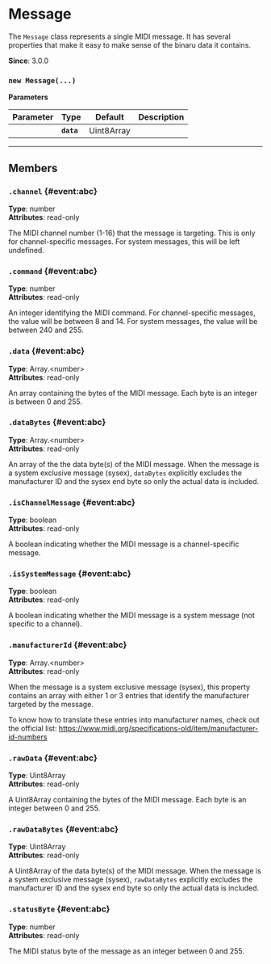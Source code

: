# Message

The `Message` class represents a single MIDI message. It has several properties that make it
easy to make sense of the binaru data it contains.

**Since**: 3.0.0





### `new Message(...)`


  **Parameters**

  | Parameter    | Type      | Default      | Description  |
  | ------------ | ------------ | ------------ | ------------ |
    |**`data`** |Uint8Array||The raw data of the MIDI message as a Uint8Array of integers between 0 and 255.|






***

## Members

### `.channel` {#event&colon;abc}

**Type**: number<br />
**Attributes**: read-only<br />


The MIDI channel number (1-16) that the message is targeting. This is only for
channel-specific messages. For system messages, this will be left undefined.


### `.command` {#event&colon;abc}

**Type**: number<br />
**Attributes**: read-only<br />


An integer identifying the MIDI command. For channel-specific messages, the value will be
between 8 and 14. For system messages, the value will be between 240 and 255.


### `.data` {#event&colon;abc}

**Type**: Array.&lt;number&gt;<br />
**Attributes**: read-only<br />


An array containing the bytes of the MIDI message. Each byte is an integer is between 0 and
255.


### `.dataBytes` {#event&colon;abc}

**Type**: Array.&lt;number&gt;<br />
**Attributes**: read-only<br />


An array of the the data byte(s) of the MIDI message. When the message is a system exclusive
message (sysex), `dataBytes` explicitly excludes the manufacturer ID and the sysex end
byte so only the actual data is included.


### `.isChannelMessage` {#event&colon;abc}

**Type**: boolean<br />
**Attributes**: read-only<br />


A boolean indicating whether the MIDI message is a channel-specific message.


### `.isSystemMessage` {#event&colon;abc}

**Type**: boolean<br />
**Attributes**: read-only<br />


A boolean indicating whether the MIDI message is a system message (not specific to a
channel).


### `.manufacturerId` {#event&colon;abc}

**Type**: Array.&lt;number&gt;<br />
**Attributes**: read-only<br />


When the message is a system exclusive message (sysex), this property contains an array with
either 1 or 3 entries that identify the manufacturer targeted by the message.

To know how to translate these entries into manufacturer names, check out the official list:
https://www.midi.org/specifications-old/item/manufacturer-id-numbers


### `.rawData` {#event&colon;abc}

**Type**: Uint8Array<br />
**Attributes**: read-only<br />


A Uint8Array containing the bytes of the MIDI message. Each byte is an integer between 0 and
255.


### `.rawDataBytes` {#event&colon;abc}

**Type**: Uint8Array<br />
**Attributes**: read-only<br />


A Uint8Array of the data byte(s) of the MIDI message. When the message is a system exclusive
message (sysex), `rawDataBytes` explicitly excludes the manufacturer ID and the sysex end
byte so only the actual data is included.


### `.statusByte` {#event&colon;abc}

**Type**: number<br />
**Attributes**: read-only<br />


The MIDI status byte of the message as an integer between 0 and 255.



